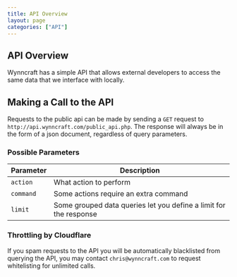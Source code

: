 ```yaml
---
title: API Overview
layout: page
categories: ["API"]
---
```


## API Overview

Wynncraft has a simple API that allows external developers to access the same data that we interface with locally.

## Making a Call to the API
Requests to the public api can be made by sending a `GET` request to `http://api.wynncraft.com/public_api.php`. The response will always be in the form of a json document, regardless of query parameters.

### Possible Parameters

Parameter     | Description
---           | ---
`action`      | What action to perform
`command`     | Some actions require an extra command
`limit`       | Some grouped data queries let you define a limit for the response

### Throttling by Cloudflare
If you spam requests to the API you will be automatically blacklisted from querying the API, you may contact `chris@wynncraft.com` to request whitelisting for unlimited calls.